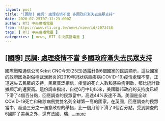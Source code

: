 ```yaml
---
layout: post
title: "[國際] 民調: 處理疫情不當 多國政府漸失去民眾支持"
date: 2020-07-25T07:12:23.000Z
author: RTI 中央廣播電臺
from: https://www.rti.org.tw/news/view/id/2073458
tags: [ RTI 中央廣播電臺 ]
categories: [ news, RTI 中央廣播電臺 ]
---
```

<!--1595661143000-->
[[國際] 民調: 處理疫情不當 多國政府漸失去民眾支持](https://www.rti.org.tw/news/view/id/2073458)
------

<div>
國際戰略通信公司Kekst CNC今天(25日)透露針對6個國家的民調顯示，這些國家的政府因為對俗稱武漢肺炎的2019年冠狀病毒疾病(COVID-19)疫情處理不當，正迅速失去民眾的支持，民眾廣泛相信，疫情的死亡人數和感染病例數，都比統計數據顯示的還要高。這份調查指出，自從6月中旬以來，美國聯邦政府的支持度已經下滑了4個百分點，回應調查的民眾當中，高達44%表達不滿。美國是全球COVID-19死亡和確診病例雙雙名列全球第一高的國家。在英國，回應調查的民眾當中，超過三分之一滿意政府的舉措，比一個月前下滑了3個百分點。受到調查的6國除了美英之外，還有法國、瑞...<a target="_blank" href="https://www.rti.org.tw/news/view/id/2073458">...more</a>
</div>
